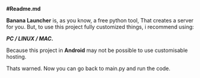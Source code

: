 **#Readme.md**


**Banana Launcher** is, as you know, a free python tool, That creates a server for you.
But, to use this project fully customized things, i recommend using:

***PC / LINUX / MAC.***

Because this project in **Android** may not be possible to use customisable hosting.

Thats warned. Now you can go back to main.py and run the code.
